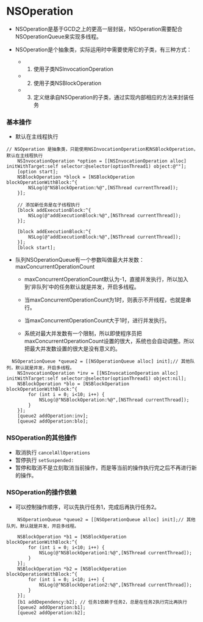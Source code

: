 # NSOperation

- NSOperation是基于GCD之上的更高一层封装，NSOperation需要配合NSOperationQueue来实现多线程。

- NSOperation是个抽象类，实际运用时中需要使用它的子类，有三种方式：
	- 1. 使用子类NSInvocationOperation
	- 2. 使用子类NSBlockOperation
	- 3. 定义继承自NSOperation的子类，通过实现内部相应的方法来封装任务

### 基本操作
- 默认在主线程执行

```objc
// NSOperation 是抽象类，只能使用NSInvocationOperation和NSBlockOperation，默认在主线程执行
    NSInvocationOperation *option = [[NSInvocationOperation alloc] initWithTarget:self selector:@selector(optionThread1) object:@""];
    [option start];
    NSBlockOperation *block = [NSBlockOperation blockOperationWithBlock:^{
        NSLog(@"NSBlockOperation:%@",[NSThread currentThread]);
    }];
    
    // 添加新任务是在子线程执行
    [block addExecutionBlock:^{
        NSLog(@"addExecutionBlock:%@",[NSThread currentThread]);
    }];
    
    [block addExecutionBlock:^{
        NSLog(@"addExecutionBlock:%@",[NSThread currentThread]);
    }];
    [block start];
```

- 队列NSOperationQueue有一个参数叫做最大并发数：maxConcurrentOperationCount

  - maxConcurrentOperationCount默认为-1，直接并发执行，所以加入到‘非队列’中的任务默认就是并发，开启多线程。
  - 当maxConcurrentOperationCount为1时，则表示不开线程，也就是串行。

  - 当maxConcurrentOperationCount大于1时，进行并发执行。

  - 系统对最大并发数有一个限制，所以即使程序员把maxConcurrentOperationCount设置的很大，系统也会自动调整。所以把最大并发数设置的很大是没有意义的。

```objc
  NSOperationQueue *queue2 = [[NSOperationQueue alloc] init];// 其他队列，默认就是并发，开启多线程。
    NSInvocationOperation *inv = [[NSInvocationOperation alloc] initWithTarget:self selector:@selector(optionThread1) object:nil];
    NSBlockOperation *blo = [NSBlockOperation blockOperationWithBlock:^{
        for (int i = 0; i<10; i++) {
            NSLog(@"NSBlockOperation:%@",[NSThread currentThread]);
        }
    }];
    [queue2 addOperation:inv];
    [queue2 addOperation:blo];
```

### NSOperation的其他操作

- 取消执行 `cancelAllOperations`
- 暂停执行 `setSuspended:`
- 暂停和取消不是立刻取消当前操作，而是等当前的操作执行完之后不再进行新的操作。

### NSOperation的操作依赖
- 可以控制操作顺序，可以先执行任务1，完成后再执行任务2。

```objc
    NSOperationQueue *queue2 = [[NSOperationQueue alloc] init];// 其他队列，默认就是并发，开启多线程。

    NSBlockOperation *b1 = [NSBlockOperation blockOperationWithBlock:^{
        for (int i = 0; i<10; i++) {
            NSLog(@"NSBlockOperation1:%@",[NSThread currentThread]);
        }
    }];
    NSBlockOperation *b2 = [NSBlockOperation blockOperationWithBlock:^{
        for (int i = 0; i<10; i++) {
            NSLog(@"NSBlockOperation2:%@",[NSThread currentThread]);
        }
    }];
    [b1 addDependency:b2]; // 任务1依赖于任务2，总是在任务2执行完比再执行
    [queue2 addOperation:b1];
    [queue2 addOperation:b2];
```

